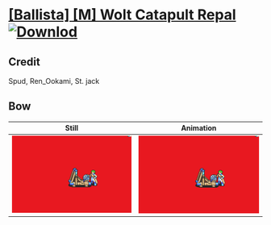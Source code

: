 # [\[Ballista\] \[M\] Wolt Catapult Repal](./) [![Downlod](https://img.shields.io/badge/Download--red?style=social&logo=github)](https://minhaskamal.github.io/DownGit/#/home?url=https://github.com/Klokinator/FE-Repo/tree/main/Battle%20Animations%2FInfantry%20-%20(Bow)%20Snipers%20and%20Ballistae%2F%5BBallista%5D%20%5BM%5D%20Wolt%20Catapult%20Repal%2F5.%20Bow)

## Credit

Spud, Ren_Ookami, St. jack

## Bow

| Still | Animation |
| :---: | :-------: |
| ![Bow still](./Bow_000.png) | ![Bow animation](./Bow.gif) |
